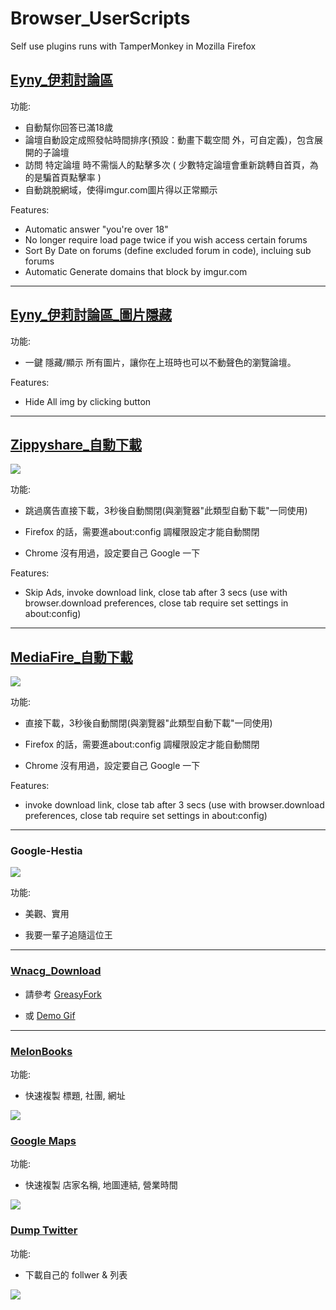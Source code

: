 # Browser_UserScripts

Self use plugins runs with TamperMonkey in Mozilla Firefox

## [Eyny_伊莉討論區](https://greasyfork.org/zh-TW/scripts/27675-eyny)

功能:

* 自動幫你回答已滿18歲
* 論壇自動設定成照發帖時間排序(預設：動畫下載空間 外，可自定義)，包含展開的子論壇
* 訪問 特定論壇 時不需惱人的點擊多次 ( 少數特定論壇會重新跳轉自首頁，為的是騙首頁點擊率 )
* 自動跳脫網域，使得imgur.com圖片得以正常顯示

Features:

* Automatic answer "you're over 18"
* No longer require load page twice if you wish access certain forums
* Sort By Date on forums (define excluded forum in code), incluing sub forums 
* Automatic Generate domains that block by imgur.com

---

## [Eyny_伊莉討論區_圖片隱藏](https://greasyfork.org/zh-TW/scripts/27739-eyny-imggreaseFork)

功能:

* 一鍵 隱藏/顯示 所有圖片，讓你在上班時也可以不動聲色的瀏覽論壇。

Features:

* Hide All img by clicking button

---

## [Zippyshare_自動下載](https://greasyfork.org/zh-TW/scripts/27823-zippyshare)

![](https://i.imgur.com/OwKOIkz.gif)

功能:

* 跳過廣告直接下載，3秒後自動關閉(與瀏覽器"此類型自動下載"一同使用)

* Firefox 的話，需要進about:config 調權限設定才能自動關閉

* Chrome 沒有用過，設定要自己 Google 一下

Features:

* Skip Ads, invoke download link, close tab after 3 secs (use with browser.download preferences, close tab require set settings in about:config)

---

## [MediaFire_自動下載](https://greasyfork.org/zh-TW/scripts/377279-mediafire)

![](https://i.imgur.com/QZCVwU1.gif)

功能:

* 直接下載，3秒後自動關閉(與瀏覽器"此類型自動下載"一同使用)

* Firefox 的話，需要進about:config 調權限設定才能自動關閉

* Chrome 沒有用過，設定要自己 Google 一下

Features:

* invoke download link, close tab after 3 secs (use with browser.download preferences, close tab require set settings in about:config)

---

### Google-Hestia

![](http://i.imgur.com/UHZjUUw.png)


功能:

* 美觀、實用

* 我要一輩子追隨這位王

---

### [Wnacg_Download](https://greasyfork.org/zh-TW/scripts/386909-wnacgdownload)

* 請參考 [GreasyFork](https://greasyfork.org/zh-TW/scripts/386909-wnacgdownload)

* 或 [Demo Gif](https://i.imgur.com/Qz021wc.gif)

---

### [MelonBooks](https://greasyfork.org/zh-TW/scripts/382647-melonbooks-enhanced)

功能:

* 快速複製 標題, 社團, 網址

![](https://i.imgur.com/2NbbyfE.gif)

### [Google Maps](https://github.com/yanagiragi/Browser_UserScripts/raw/master/CopyGoogleMapShopInfo.user.js)

功能:

* 快速複製 店家名稱, 地圖連結, 營業時間

![](https://i.imgur.com/zAJ9MCq.jpg)

### [Dump Twitter](https://github.com/yanagiragi/Browser_UserScripts/raw/master/DumpTwitterFollower.user.js)

功能:

* 下載自己的 follwer & 列表

![](https://imgur.com/IlwCovL.jpg)
